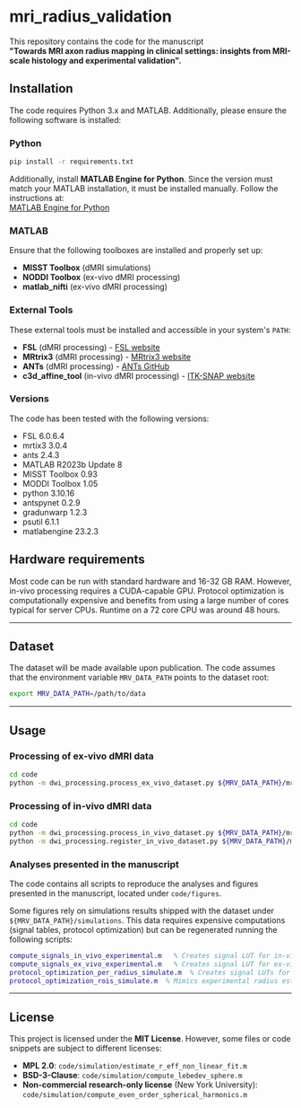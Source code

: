 # mri_radius_validation

This repository contains the code for the manuscript  
**"Towards MRI axon radius mapping in clinical settings: insights from MRI-scale histology and experimental validation".**

## Installation
The code requires Python 3.x and MATLAB. Additionally, please ensure the following software is installed:

### Python
```bash
pip install -r requirements.txt
```

Additionally, install **MATLAB Engine for Python**. Since the version must match your MATLAB installation, it must be installed manually. Follow the instructions at:  
[MATLAB Engine for Python](https://pypi.org/project/matlabengine)

### MATLAB
Ensure that the following toolboxes are installed and properly set up:
- **MISST Toolbox** (dMRI simulations)
- **NODDI Toolbox** (ex-vivo dMRI processing)
- **matlab_nifti** (ex-vivo dMRI processing)

### External Tools
These external tools must be installed and accessible in your system's `PATH`:
- **FSL** (dMRI processing) - [FSL website](https://fsl.fmrib.ox.ac.uk/fsl)
- **MRtrix3** (dMRI processing) - [MRtrix3 website](https://www.mrtrix.org)
- **ANTs** (dMRI processing) - [ANTs GitHub](https://github.com/ANTsX/ANTs)
- **c3d_affine_tool** (in-vivo dMRI processing) - [ITK-SNAP website](http://www.itksnap.org/pmwiki/pmwiki.php?n=Downloads.C3D)

### Versions
The code has been tested with the following versions:
- FSL 6.0.6.4
- mrtix3 3.0.4
- ants 2.4.3
- MATLAB R2023b Update 8
- MISST Toolbox 0.93
- MODDI Toolbox 1.05
- python 3.10.16
- antspynet 0.2.9
- gradunwarp 1.2.3
- psutil 6.1.1
- matlabengine 23.2.3

## Hardware requirements
Most code can be run with standard hardware and 16-32 GB RAM. However, in-vivo processing requires a CUDA-capable GPU. Protocol optimization is computationally expensive and benefits from using a large number of cores typical for server CPUs. Runtime on a 72 core CPU was around 48 hours.

---
## Dataset
The dataset will be made available upon publication. The code assumes that the environment variable `MRV_DATA_PATH` points to the dataset root:

```bash
export MRV_DATA_PATH=/path/to/data
```
---

## Usage

### Processing of ex-vivo dMRI data
```bash
cd code
python -m dwi_processing.process_ex_vivo_dataset.py ${MRV_DATA_PATH}/mri_ex_vivo/processed
```

### Processing of in-vivo dMRI data
```bash
cd code
python -m dwi_processing.process_in_vivo_dataset.py ${MRV_DATA_PATH}/mri_in_vivo/processed
python -m dwi_processing.register_in_vivo_dataset.py ${MRV_DATA_PATH}/mri_in_vivo/processed
```

### Analyses presented in the manuscript
The code contains all scripts to reproduce the analyses and figures presented in the manuscript, located under `code/figures`. 

Some figures rely on simulations results shipped with the dataset under `${MRV_DATA_PATH}/simulations`. This data requires expensive computations (signal tables, protocol optimization) but can be regenerated running the following scripts:
```matlab
compute_signals_in_vivo_experimental.m   % Creates signal LUT for in-vivo dMRI simulations of experimental protocol
compute_signals_ex_vivo_experimental.m   % Creates signal LUT for ex-vivo dMRI simulations of experimental protocol
protocol_optimization_per_radius_simulate.m  % Creates signal LUTs for in-vivo protocol optimization
protocol_optimization_rois_simulate.m  % Mimics experimental radius estimation for in-vivo protocol candidates
```
---

## License
This project is licensed under the **MIT License**. However, some files or code snippets are subject to different licenses:
- **MPL 2.0**: `code/simulation/estimate_r_eff_non_linear_fit.m`
- **BSD-3-Clause**: `code/simulation/compute_lebedev_sphere.m`
- **Non-commercial research-only license** (New York University): `code/simulation/compute_even_order_spherical_harmonics.m`
